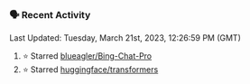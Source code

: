 ### 🗣 Recent Activity

<!--RECENT_ACTIVITY:last_update-->
Last Updated: Tuesday, March 21st, 2023, 12:26:59 PM (GMT)
<!--RECENT_ACTIVITY:last_update_end-->
<!--RECENT_ACTIVITY:start-->
1. ⭐ Starred [blueagler/Bing-Chat-Pro](https://github.com/blueagler/Bing-Chat-Pro)
2. ⭐ Starred [huggingface/transformers](https://github.com/huggingface/transformers)
<!--RECENT_ACTIVITY:end-->
